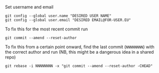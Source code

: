 Set username and email

```
git config --global user.name "DESIRED USER NAME"
git config --global user.email "DESIRED EMAIL@FOR-USER.EU"
```

To fix this for the most recent commit run
```
git commit --amend --reset-author
```

To fix this from a certain point onward, find the last commit (`NNNNNNNN`) with the correct author and run (NB, this might be a dangerous idea in a shared repo)
```
git rebase -i NNNNNNNN -x "git commit --amend --reset-author -CHEAD"
```
